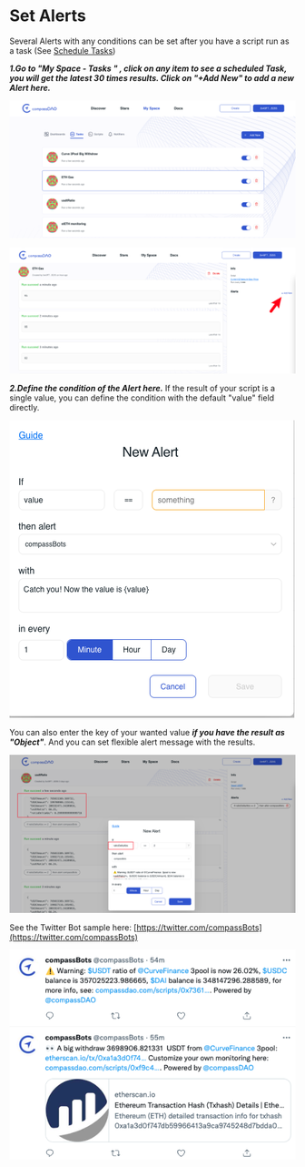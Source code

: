 # Set Alerts

Several Alerts with any conditions can be set after you have a script run as a task (See [Schedule Tasks](schedule-tasks.md))

_**1.Go to "My Space - Tasks "  , click on any item to see a scheduled Task, you will get the latest 30 times results. Click on "+Add New" to add a new Alert here.**_

![](<../../../.gitbook/assets/image (4).png>)

![](<../../../.gitbook/assets/image (8).png>)

_**2.Define the condition of the Alert here.**_ If the result of your script is a single value, you can define the condition with the default "value" field directly. &#x20;

![](<../../../.gitbook/assets/image (4) (2).png>)

You can also enter the key of your wanted value _**if you have the result as "Object"**_.  And you can set flexible alert message with the results.

![](<../../../.gitbook/assets/image (1) (1).png>)

See the Twitter Bot sample here: [https://twitter.com/compassBots](https://twitter.com/compassBots)

![](../../../.gitbook/assets/image.png)
